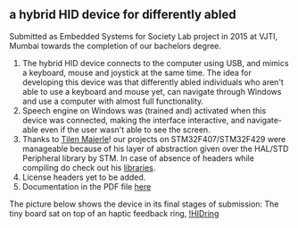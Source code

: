 ## a hybrid HID device for differently abled ##
Submitted as Embedded Systems for Society Lab project in 2015 at VJTI, Mumbai towards the completion of our bachelors degree.

1. The hybrid HID device connects to the computer using USB, and mimics a keyboard, mouse and joystick at the same time. The idea for developing this device was that differently abled individuals who aren't able to use a keyboard and mouse yet, can navigate through Windows and use a computer with almost full functionality. 
2. Speech engine on Windows was (trained and) activated when this device was connected, making the interface interactive, and navigate-able even if the user wasn't able to see the screen.
3. Thanks to [Tilen Majerle](https://github.com/MaJerle)! our projects on STM32F407/STM32F429 were manageable because of his layer of abstraction given over the HAL/STD Peripheral library by STM. In case of absence of headers while compiling do check out his [libraries](https://stm32f4-discovery.net/). 
4. License headers yet to be added.
5. Documentation in the PDF file [here](https://github.com/nilay994/hybridHID/tree/master/hybridHID.pdf)

The picture below shows the device in its final stages of submission: The tiny board sat on top of an haptic feedback ring, 
[!HIDring](https://github.com/nilay994/hybridHID/tree/master/ring.jpg)

